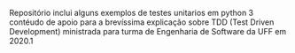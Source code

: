 Repositório inclui alguns exemplos de testes unitarios em python 3
contéudo de apoio para a brevíssima explicação sobre TDD (Test Driven Development)
ministrada para turma de Engenharia de Software da UFF em 2020.1

